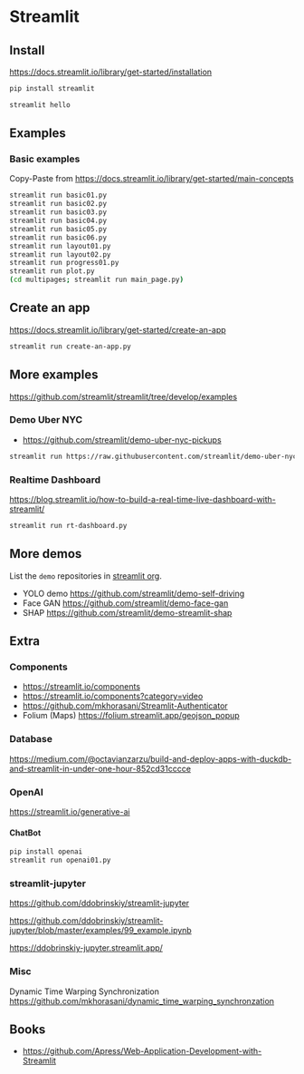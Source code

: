 # Streamlit

## Install

https://docs.streamlit.io/library/get-started/installation

```bash
pip install streamlit
```

```bash
streamlit hello
```

## Examples

### Basic examples

Copy-Paste from https://docs.streamlit.io/library/get-started/main-concepts

```bash
streamlit run basic01.py
streamlit run basic02.py
streamlit run basic03.py
streamlit run basic04.py
streamlit run basic05.py
streamlit run basic06.py
streamlit run layout01.py
streamlit run layout02.py
streamlit run progress01.py
streamlit run plot.py
(cd multipages; streamlit run main_page.py)
```

## Create an app

https://docs.streamlit.io/library/get-started/create-an-app

```bash
streamlit run create-an-app.py
```

## More examples

https://github.com/streamlit/streamlit/tree/develop/examples

### Demo Uber NYC
* https://github.com/streamlit/demo-uber-nyc-pickups

```bash
streamlit run https://raw.githubusercontent.com/streamlit/demo-uber-nyc-pickups/master/streamlit_app.py
```

### Realtime Dashboard

https://blog.streamlit.io/how-to-build-a-real-time-live-dashboard-with-streamlit/

```bash
streamlit run rt-dashboard.py
```

## More demos

List the `demo` repositories in [streamlit org](https://github.com/orgs/streamlit/repositories?q=demo&type=all&language=&sort=).

* YOLO demo https://github.com/streamlit/demo-self-driving
* Face GAN https://github.com/streamlit/demo-face-gan
* SHAP https://github.com/streamlit/demo-streamlit-shap

## Extra

### Components
* https://streamlit.io/components
* https://streamlit.io/components?category=video
* https://github.com/mkhorasani/Streamlit-Authenticator
* Folium (Maps) https://folium.streamlit.app/geojson_popup

### Database

https://medium.com/@octavianzarzu/build-and-deploy-apps-with-duckdb-and-streamlit-in-under-one-hour-852cd31cccce

### OpenAI

https://streamlit.io/generative-ai

#### ChatBot
```bash
pip install openai
streamlit run openai01.py
```

### streamlit-jupyter

https://github.com/ddobrinskiy/streamlit-jupyter

https://github.com/ddobrinskiy/streamlit-jupyter/blob/master/examples/99_example.ipynb

https://ddobrinskiy-jupyter.streamlit.app/

### Misc
Dynamic Time Warping Synchronization https://github.com/mkhorasani/dynamic_time_warping_synchronzation

## Books
* https://github.com/Apress/Web-Application-Development-with-Streamlit

